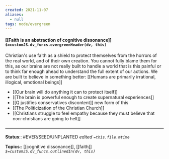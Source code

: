 ```yaml
---
created: 2021-11-07 
aliases:
  - null
tags: node/evergreen
---
```

#### [[Faith is an abstraction of cognitive dissonance]] `$=customJS.dv_funcs.evergreenHeader(dv, this)`

Christian's use faith as a shield to protect themselves from the horrors of the real world, and of their own creation. You cannot fully blame them for this, as our brains are not really built to handle a world that is this painful or to think far enough ahead to understand the full extent of our actions. We are built to believe in something better: [[Humans are primarily irrational, illogical, emotional beings]]

- [[Our brain will do anything it can to protect itself]]
- [[The brain is powerful enough to create supernatural experiences]]
- [[Q justifies conservatives discontent]] new form of this
- [[The Politicization of the Christian Church]]
- [[Christians struggle to feel empathy because they must believe that non-christians are going to hell]]


### <hr class="footnote"/>

**Status**:: #EVER/SEED/UNPLANTED
*edited `=this.file.mtime`*

**Topics**:: [[cognitive dissonance]], [[faith]]
*`$=customJS.dv_funcs.outlinedIn(dv, this)`*


